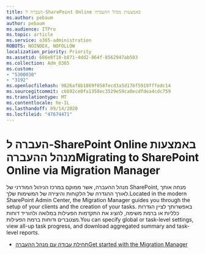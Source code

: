 ```yaml
---
title: העברה ל-SharePoint Online באמצעות מנהל ההעברה
ms.author: pebaum
author: pebaum
ms.audience: ITPro
ms.topic: article
ms.service: o365-administration
ROBOTS: NOINDEX, NOFOLLOW
localization_priority: Priority
ms.assetid: 686e8f18-b871-4dd2-864f-8562947ab583
ms.collection: Adm_O365
ms.custom:
- "5300030"
- "3192"
ms.openlocfilehash: 9826af8b1869f058fecd3a5d17bf5919fffedc14
ms.sourcegitcommit: c6692ce0fa1358ec3529e59ca0ecdfdea4cdc759
ms.translationtype: MT
ms.contentlocale: he-IL
ms.lasthandoff: 09/14/2020
ms.locfileid: "47674471"
---
```

# <a name="migrating-to-sharepoint-online-via-migration-manager"></a><span data-ttu-id="ab10b-102">העברה ל-SharePoint Online באמצעות מנהל ההעברה</span><span class="sxs-lookup"><span data-stu-id="ab10b-102">Migrating to SharePoint Online via Migration Manager</span></span>

<span data-ttu-id="ab10b-103">מנהל ההעברה, אשר ממוקם במרכז הניהול המודרני של SharePoint, מנחה אותך לאורך ההגדרה של הלקוחות והיצירה של המשימות שלך.</span><span class="sxs-lookup"><span data-stu-id="ab10b-103">Located in the modern SharePoint Admin Center, the Migration Manager guides you through the setup of your clients and the creation of your tasks.</span></span> <span data-ttu-id="ab10b-104">באפשרותך לציין הגדרות כלליות או ברמת משימה, להציג את התקדמות הפעילות במלואה ולהוריד דוחות מצטברים ודוחות ברמת הפעילות.</span><span class="sxs-lookup"><span data-stu-id="ab10b-104">You can specify global or task-level settings, view all-up task progress, and download aggregated summary and task-level reports.</span></span>

- [<span data-ttu-id="ab10b-105">תחילת עבודה עם מנהל ההעברה</span><span class="sxs-lookup"><span data-stu-id="ab10b-105">Get started with the Migration Manager</span></span>](https://docs.microsoft.com/sharepointmigration/mm-get-started)
